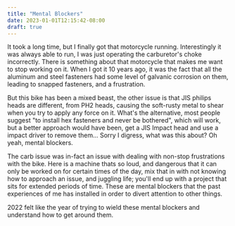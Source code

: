 ```yaml
---
title: "Mental Blockers"
date: 2023-01-01T12:15:42-08:00
draft: true
---
```


It took a long time, but I finally got that motorcycle running. Interestingly it 
was always able to run, I was just operating the carburetor's choke incorrectly.
There is something about that motorcycle that makes me want to stop working on it.
When I got it 10 years ago, it was the fact that all the aluminum and steel fasteners had some level of galvanic corrosion on them, leading to snapped fasteners, and a frustration.

But this bike has been a mixed beast, the other issue is that JIS philips heads are different, from PH2 heads, causing the soft-rusty metal to shear when you try to apply any force on it. What's the alternative, most people suggest "to install hex fasteners and never be bothered", which will work, but a better approach would have been, get a JIS Impact head and use a impact driver to remove them... Sorry I digress, what was this about? Oh yeah, mental blockers. 

The carb issue was in-fact an issue with dealing with non-stop frustrations with the bike.
Here is a machine thats so loud, and dangerous that it can only be worked on for certain times of the day, mix that in with not knowing how to approach an issue, and juggling life; you'll end up with a project that sits for extended periods of time. These are mental blockers that the past experiences of me has installed in order to divert attention to other things.

2022 felt like the year of trying to wield these mental blockers and understand how to get around them. 